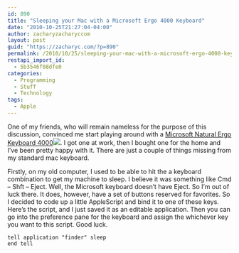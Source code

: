 ```yaml
---
id: 890
title: "Sleeping your Mac with a Microsoft Ergo 4000 Keyboard"
date: "2010-10-25T21:27:04-04:00"
author: zacharyzacharyccom
layout: post
guid: "https://zacharyc.com/?p=890"
permalink: /2010/10/25/sleeping-your-mac-with-a-microsoft-ergo-4000-keyboard/
restapi_import_id:
  - 5b3546f08dfe0
categories:
  - Programming
  - Stuff
  - Technology
tags:
  - Apple
---
```


One of my friends, who will remain nameless for the purpose of this discussion, convinced me start playing around with a [Microsoft Natural Ergo Keyboard 4000](http://www.amazon.com/gp/product/B000A6PPOK?ie=UTF8&tag=zacharycohen-20&linkCode=as2&camp=1789&creative=390957&creativeASIN=B000A6PPOK)![](http://www.assoc-amazon.com/e/ir?t=zacharycohen-20&l=as2&o=1&a=B000A6PPOK). I got one at work, then I bought one for the home and I’ve been pretty happy with it. There are just a couple of things missing from my standard mac keyboard.

Firstly, on my old computer, I used to be able to hit the a keyboard combination to get my machine to sleep. I believe it was something like Cmd – Shft – Eject. Well, the Microsoft keyboard doesn’t have Eject. So I’m out of luck there. It does, however, have a set of buttons reserved for favorites. So I decided to code up a little AppleScript and bind it to one of these keys. Here’s the script, and I just saved it as an editable application. Then you can go into the preference pane for the keyboard and assign the whichever key you want to this script. Good luck.

```osascript
tell application "finder" sleep
end tell
```

